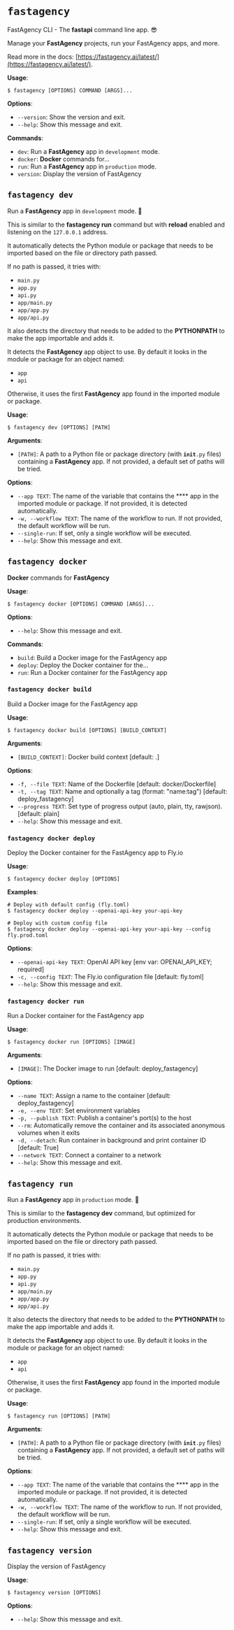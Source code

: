 # `fastagency`

FastAgency CLI - The **fastapi** command line app. 😎

Manage your **FastAgency** projects, run your FastAgency apps, and more.

Read more in the docs: [https://fastagency.ai/latest/](https://fastagency.ai/latest/).

**Usage**:

```console
$ fastagency [OPTIONS] COMMAND [ARGS]...
```

**Options**:

* `--version`: Show the version and exit.
* `--help`: Show this message and exit.

**Commands**:

* `dev`: Run a **FastAgency** app in <code>development</code> mode.
* `docker`: **Docker** commands for...
* `run`: Run a **FastAgency** app in <code>production</code> mode.
* `version`: Display the version of FastAgency

## `fastagency dev`

Run a **FastAgency** app in <code>development</code> mode. 🚀

This is similar to the **fastagency run** command but with **reload** enabled and listening on the <code>127.0.0.1</code> address.

It automatically detects the Python module or package that needs to be imported based on the file or directory path passed.

If no path is passed, it tries with:

- <code>main.py</code>
- <code>app.py</code>
- <code>api.py</code>
- <code>app/main.py</code>
- <code>app/app.py</code>
- <code>app/api.py</code>

It also detects the directory that needs to be added to the **PYTHONPATH** to make the app importable and adds it.

It detects the **FastAgency** app object to use. By default it looks in the module or package for an object named:

- <code>app</code>
- <code>api</code>

Otherwise, it uses the first **FastAgency** app found in the imported module or package.

**Usage**:

```console
$ fastagency dev [OPTIONS] [PATH]
```

**Arguments**:

* `[PATH]`: A path to a Python file or package directory (with <code>__init__.py</code> files) containing a **FastAgency** app. If not provided, a default set of paths will be tried.

**Options**:

* `--app TEXT`: The name of the variable that contains the **** app in the imported module or package. If not provided, it is detected automatically.
* `-w, --workflow TEXT`: The name of the workflow to run. If not provided, the default workflow will be run.
* `--single-run`: If set, only a single workflow will be executed.
* `--help`: Show this message and exit.

## `fastagency docker`

**Docker** commands for **FastAgency**

**Usage**:

```console
$ fastagency docker [OPTIONS] COMMAND [ARGS]...
```

**Options**:

* `--help`: Show this message and exit.

**Commands**:

* `build`: Build a Docker image for the FastAgency app
* `deploy`: Deploy the Docker container for the...
* `run`: Run a Docker container for the FastAgency app

### `fastagency docker build`

Build a Docker image for the FastAgency app

**Usage**:

```console
$ fastagency docker build [OPTIONS] [BUILD_CONTEXT]
```

**Arguments**:

* `[BUILD_CONTEXT]`: Docker build context  [default: .]

**Options**:

* `-f, --file TEXT`: Name of the Dockerfile  [default: docker/Dockerfile]
* `-t, --tag TEXT`: Name and optionally a tag (format: "name:tag")  [default: deploy_fastagency]
* `--progress TEXT`: Set type of progress output (auto, plain, tty, rawjson).  [default: plain]
* `--help`: Show this message and exit.

### `fastagency docker deploy`

Deploy the Docker container for the FastAgency app to Fly.io

**Usage**:

```console
$ fastagency docker deploy [OPTIONS]
```

**Examples**:

```console
# Deploy with default config (fly.toml)
$ fastagency docker deploy --openai-api-key your-api-key

# Deploy with custom config file
$ fastagency docker deploy --openai-api-key your-api-key --config fly.prod.toml
```

**Options**:

* `--openai-api-key TEXT`: OpenAI API key  [env var: OPENAI_API_KEY; required]
* `-c, --config TEXT`: The Fly.io configuration file  [default: fly.toml]
* `--help`: Show this message and exit.

### `fastagency docker run`

Run a Docker container for the FastAgency app

**Usage**:

```console
$ fastagency docker run [OPTIONS] [IMAGE]
```

**Arguments**:

* `[IMAGE]`: The Docker image to run  [default: deploy_fastagency]

**Options**:

* `--name TEXT`: Assign a name to the container  [default: deploy_fastagency]
* `-e, --env TEXT`: Set environment variables
* `-p, --publish TEXT`: Publish a container's port(s) to the host
* `--rm`: Automatically remove the container and its associated anonymous volumes when it exits
* `-d, --detach`: Run container in background and print container ID  [default: True]
* `--network TEXT`: Connect a container to a network
* `--help`: Show this message and exit.

## `fastagency run`

Run a **FastAgency** app in <code>production</code> mode. 🚀

This is similar to the **fastagency dev** command, but optimized for production environments.

It automatically detects the Python module or package that needs to be imported based on the file or directory path passed.

If no path is passed, it tries with:

- <code>main.py</code>
- <code>app.py</code>
- <code>api.py</code>
- <code>app/main.py</code>
- <code>app/app.py</code>
- <code>app/api.py</code>

It also detects the directory that needs to be added to the **PYTHONPATH** to make the app importable and adds it.

It detects the **FastAgency** app object to use. By default it looks in the module or package for an object named:

- <code>app</code>
- <code>api</code>

Otherwise, it uses the first **FastAgency** app found in the imported module or package.

**Usage**:

```console
$ fastagency run [OPTIONS] [PATH]
```

**Arguments**:

* `[PATH]`: A path to a Python file or package directory (with <code>__init__.py</code> files) containing a **FastAgency** app. If not provided, a default set of paths will be tried.

**Options**:

* `--app TEXT`: The name of the variable that contains the **** app in the imported module or package. If not provided, it is detected automatically.
* `-w, --workflow TEXT`: The name of the workflow to run. If not provided, the default workflow will be run.
* `--single-run`: If set, only a single workflow will be executed.
* `--help`: Show this message and exit.

## `fastagency version`

Display the version of FastAgency

**Usage**:

```console
$ fastagency version [OPTIONS]
```

**Options**:

* `--help`: Show this message and exit.
